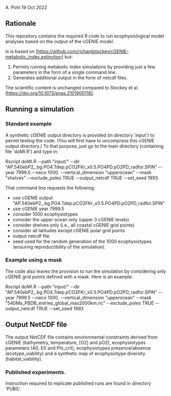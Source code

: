 A. Pohl
19 Oct 2022

## Rationale

This repository contains the required R code to run ecophysiological model analyses based on the output of the cGENIE model.

Is is based on [https://github.com/richardstockey/cGENIE-metabolic_index.extinction] but:
1. Permits running metabolic index simulations by providing just a few parameters in the form of a single command line.
2. Generates additional output in the form of netcdf files.

The scientific content is unchanged compared to Stockey et al. [https://doi.org/10.1073/pnas.2101900118].

## Running a simulation

### Standard example

A synthetic cGENIE output directory is provided (in directory 'input') to permit testing the code.
(You will first have to uncompress this cGENIE output directory.)
To that purpose, just go to the main directory (containing file 'doMI.R') and type in: 

Rscript doMI.R --path "input/" --dir "AP.540ebP2_.bg.PO4.Tdep.pCO2FKr_x0.5.PO4PD.pO2PD_radfor.SPIN" --year 7999.5 --neco 1000. --vertical_dimension "upperocean" --mask "shelves" --exclude_poles TRUE --output_netcdf TRUE --set_seed 1993

That command line requests the following:
- use cGENIE output  "AP.540ebP2_.bg.PO4.Tdep.pCO2FKr_x0.5.PO4PD.pO2PD_radfor.SPIN"
- use cGENIE year 7999.5 
- consider 1000 ecophysiotypes
- consider the upper ocean only (upper 3 cGENIE levels)
- consider shelves only (i.e., all coastal cGENIE grid points)
- consider all latitudes except cGENIE polar grid points
- output netcdf file
- seed used for the random generation of the 1000 ecophysiotypes (ensuring reproductibility of the simulation).

### Example using a mask

The code also leaves the provision to run the simulation by considering only cGENIE grid points defined with a mask. Here is an example:

Rscript doMI.R --path "input/" --dir "AP.540ebP2_.bg.PO4.Tdep.pCO2FKr_x0.5.PO4PD.pO2PD_radfor.SPIN" --year 7999.5 --neco 1000. --vertical_dimension "upperocean" --mask "540Ma_PBDB_entries_global_max2000km.nc" --exclude_poles TRUE --output_netcdf TRUE --set_seed 1993

## Output NetCDF file

The output NetCDF file contains environmental constraints derived from cGENIE (bathymetry, temperature, [O2] and pO2), ecophysiotypes parameters (A0, E0 and Phi_crit), ecophysiotypes presence/absence (ecotype_viability) and a synthetic map of ecophysiotype diversity (habitat_viability).

### Published experiments.

Instruction required to replicate published runs are found in directory 'PUBS'.
